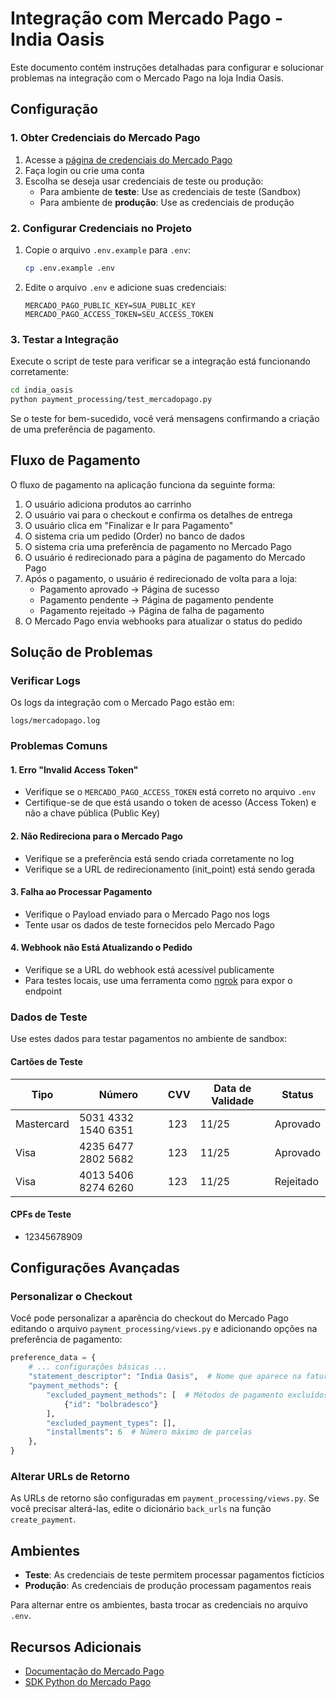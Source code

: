 # Integração com Mercado Pago - India Oasis

Este documento contém instruções detalhadas para configurar e solucionar problemas na integração com o Mercado Pago na loja India Oasis.

## Configuração

### 1. Obter Credenciais do Mercado Pago

1. Acesse a [página de credenciais do Mercado Pago](https://www.mercadopago.com.br/developers/panel/credentials)
2. Faça login ou crie uma conta
3. Escolha se deseja usar credenciais de teste ou produção:
   - Para ambiente de **teste**: Use as credenciais de teste (Sandbox)
   - Para ambiente de **produção**: Use as credenciais de produção

### 2. Configurar Credenciais no Projeto

1. Copie o arquivo `.env.example` para `.env`:
   ```bash
   cp .env.example .env
   ```

2. Edite o arquivo `.env` e adicione suas credenciais:
   ```
   MERCADO_PAGO_PUBLIC_KEY=SUA_PUBLIC_KEY
   MERCADO_PAGO_ACCESS_TOKEN=SEU_ACCESS_TOKEN
   ```

### 3. Testar a Integração

Execute o script de teste para verificar se a integração está funcionando corretamente:

```bash
cd india_oasis
python payment_processing/test_mercadopago.py
```

Se o teste for bem-sucedido, você verá mensagens confirmando a criação de uma preferência de pagamento.

## Fluxo de Pagamento

O fluxo de pagamento na aplicação funciona da seguinte forma:

1. O usuário adiciona produtos ao carrinho
2. O usuário vai para o checkout e confirma os detalhes de entrega
3. O usuário clica em "Finalizar e Ir para Pagamento"
4. O sistema cria um pedido (Order) no banco de dados
5. O sistema cria uma preferência de pagamento no Mercado Pago
6. O usuário é redirecionado para a página de pagamento do Mercado Pago
7. Após o pagamento, o usuário é redirecionado de volta para a loja:
   - Pagamento aprovado → Página de sucesso
   - Pagamento pendente → Página de pagamento pendente
   - Pagamento rejeitado → Página de falha de pagamento
8. O Mercado Pago envia webhooks para atualizar o status do pedido

## Solução de Problemas

### Verificar Logs

Os logs da integração com o Mercado Pago estão em:

```
logs/mercadopago.log
```

### Problemas Comuns

#### 1. Erro "Invalid Access Token"

- Verifique se o `MERCADO_PAGO_ACCESS_TOKEN` está correto no arquivo `.env`
- Certifique-se de que está usando o token de acesso (Access Token) e não a chave pública (Public Key)

#### 2. Não Redireciona para o Mercado Pago

- Verifique se a preferência está sendo criada corretamente no log
- Verifique se a URL de redirecionamento (init_point) está sendo gerada

#### 3. Falha ao Processar Pagamento

- Verifique o Payload enviado para o Mercado Pago nos logs
- Tente usar os dados de teste fornecidos pelo Mercado Pago

#### 4. Webhook não Está Atualizando o Pedido

- Verifique se a URL do webhook está acessível publicamente
- Para testes locais, use uma ferramenta como [ngrok](https://ngrok.com/) para expor o endpoint

### Dados de Teste

Use estes dados para testar pagamentos no ambiente de sandbox:

#### Cartões de Teste
| Tipo | Número | CVV | Data de Validade | Status |
|------|--------|-----|------------------|--------|
| Mastercard | 5031 4332 1540 6351 | 123 | 11/25 | Aprovado |
| Visa | 4235 6477 2802 5682 | 123 | 11/25 | Aprovado |
| Visa | 4013 5406 8274 6260 | 123 | 11/25 | Rejeitado |

#### CPFs de Teste
- 12345678909

## Configurações Avançadas

### Personalizar o Checkout

Você pode personalizar a aparência do checkout do Mercado Pago editando o arquivo `payment_processing/views.py` e adicionando opções na preferência de pagamento:

```python
preference_data = {
    # ... configurações básicas ...
    "statement_descriptor": "India Oasis",  # Nome que aparece na fatura
    "payment_methods": {
        "excluded_payment_methods": [  # Métodos de pagamento excluídos
            {"id": "bolbradesco"}
        ],
        "excluded_payment_types": [],
        "installments": 6  # Número máximo de parcelas
    },
}
```

### Alterar URLs de Retorno

As URLs de retorno são configuradas em `payment_processing/views.py`. Se você precisar alterá-las, edite o dicionário `back_urls` na função `create_payment`.

## Ambientes

- **Teste**: As credenciais de teste permitem processar pagamentos fictícios
- **Produção**: As credenciais de produção processam pagamentos reais

Para alternar entre os ambientes, basta trocar as credenciais no arquivo `.env`.

## Recursos Adicionais

- [Documentação do Mercado Pago](https://www.mercadopago.com.br/developers/pt/docs/checkout-api/landing)
- [SDK Python do Mercado Pago](https://github.com/mercadopago/sdk-python)